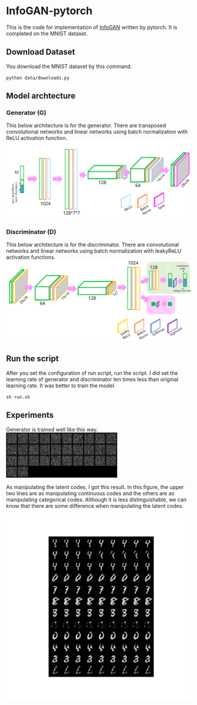 # InfoGAN-pytorch
This is the code for implementation of [InfoGAN](https://arxiv.org/pdf/1606.03657.pdf) written by pytorch.
It is completed on the MNIST dataset.

## Download Dataset
You download the MNIST dataset by this command.
```
python data/downloads.py
```

## Model archtecture
### Generator (G)
This below architecture is for the generator.
There are transposed convolutional networks and linear networks using batch normalization with ReLU activation function.
![Generator](generator_architecture.PNG)

### Discriminator (D)
This below architecture is for the discriminator.
There are convolutional networks and linear networks using batch normalization with leakyReLU activation functions.
![Discriminator](discriminator_architecture.PNG)

## Run the script
After you set the configuration of run script, run the script.
I did set the learning rate of generator and discriminator ten times less than original learning rate.
It was better to train the model.
```
sh run.sh
```

## Experiments
Generator is trained well like this way.   
![Training Steps](all.gif)

As manipulating the latent codes, I got this result.
In this figure, the upper two lines are as manipulating continuous codes and the others are as manipulating categorical codes.
Although it is less distinguishable, we can know that there are some difference when manipulating the latent codes.

![Generated Images by manipulating Latent Code](manipulate100_lr0.1.jpg)


